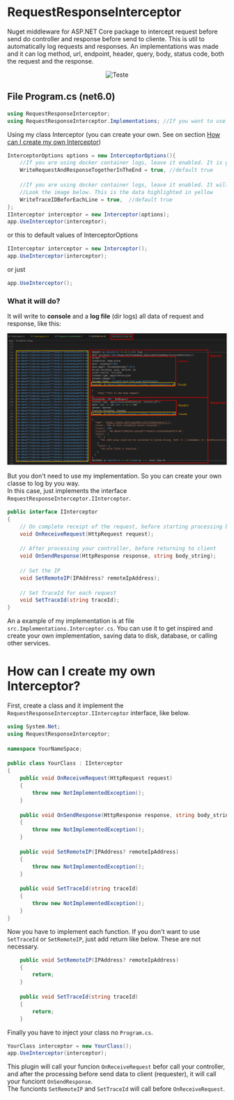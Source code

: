 # RequestResponseInterceptor
Nuget middleware for ASP.NET Core package to intercept request before send do controller and response before send to cliente. This is util to automatically log requests and responses. An implementations was made and it can log method, url, endpoint, header, query, body, status code, both the request and the response.

<div align="center">

![Teste](https://raw.githubusercontent.com/hudsonventura/aspnet-request-response-logger/main/assets/icon.png)

</div>

## File Program.cs (net6.0)

```C#
using RequestResponseInterceptor;
using RequestResponseInterceptor.Implementations; //If you want to use my implmentation. If you will create yours, you can remove this.

```


Using my class Interceptor (you can create your own. See on section [How can I create my own Interceptor](#How-can-I-create-my-own-Interceptor))

```C#
InterceptorOptions options = new InterceptorOptions(){
    //If you are using docker container logs, leave it enabled. It is going to agrupate whole request and reponse line and will write to logs in the end
    WriteRequestAndResponseTogetherInTheEnd = true, //default true

    //If you are using docker container logs, leave it enabled. It will be easier to search by 'traceId'.
    //Look the image below. This is the data highlighted in yellow
    WriteTraceIDBeforEachLine = true,  //default true
};
IInterceptor interceptor = new Interceptor(options);
app.UseInterceptor(interceptor);

```


or this to default values of InterceptorOptions
```C#
IInterceptor interceptor = new Interceptor();
app.UseInterceptor(interceptor);
```



or just
```C#
app.UseInterceptor();
```




### What it will do?

It will write to **console** and a **log file** (dir logs) all data of request and response, like this:


![Print](https://raw.githubusercontent.com/hudsonventura/aspnet-request-response-interceptor/main/assets/print1.png)



But you don't need to use my implementation. So you can create your own classe to log by you way.  
In this case, just implements the interface `RequestResponseInterceptor.IInterceptor`.  

``` C#
public interface IInterceptor
{
    // On complete receipt of the request, before starting processing by your controller
    void OnReceiveRequest(HttpRequest request);

    // After processing your controller, before returning to client
    void OnSendResponse(HttpResponse response, string body_string);

    // Set the IP
    void SetRemoteIP(IPAddress? remoteIpAddress);

    // Set TraceId for each request
    void SetTraceId(string traceId);
}
```


An a example of my implementation is at file `src.Implementations.Interceptor.cs`. You can use it to get inspired and create your own implementation, saving data to disk, database, or calling other services.  

# How can I create my own Interceptor?

First, create a class and it implement the `RequestResponseInterceptor.IInterceptor` interface, like below.

```C#
using System.Net;
using RequestResponseInterceptor;

namespace YourNameSpace;

public class YourClass : IInterceptor
{
    public void OnReceiveRequest(HttpRequest request)
    {
        throw new NotImplementedException();
    }

    public void OnSendResponse(HttpResponse response, string body_string)
    {
        throw new NotImplementedException();
    }

    public void SetRemoteIP(IPAddress? remoteIpAddress)
    {
        throw new NotImplementedException();
    }

    public void SetTraceId(string traceId)
    {
        throw new NotImplementedException();
    }
}
```



Now you have to implement each function. If you don't want to use `SetTraceId` or `SetRemoteIP`, just add return like below. These are not necessary.

```C#
    public void SetRemoteIP(IPAddress? remoteIpAddress)
    {
        return;
    }

    public void SetTraceId(string traceId)
    {
        return;
    }
```

Finally you have to inject your class no `Program.cs`.
```C#
YourClass interceptor = new YourClass();
app.UseInterceptor(interceptor);
```

This plugin will call your funcion `OnReceiveRequest` befor call your controller, and after the processing before send data to client (requester), it will call your funciont `OnSendResponse`.  
The funcionts `SetRemoteIP` and `SetTraceId` will call before `OnReceiveRequest`.